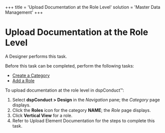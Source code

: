 +++
title = 'Upload Documentation at the Role Level'
solution = 'Master Data Management'
+++

# Upload Documentation at the Role Level

A Designer performs this task.

Before this task can be completed, perform the following tasks:

  - [Create a Category](Create_a_Category.htm)
  - [Add a Role](Add_a_Role.htm)

To upload documentation at the role level in dspConduct™:

1.  Select <span style="font-weight: bold;">dspConduct </span>**\>
    Design** in the *Navigation* pane; the *Category* page displays.
2.  Click the **Roles** icon for the category **NAME**; the *Role* page
    displays.
3.  Click <span style="font-weight: bold;">Vertical View</span> for a
    role.
4.  Refer to
    <span id="Upload Element Documentation" class="popUpLink">Upload
    Element Documentation</span> for the steps to complete this task.
